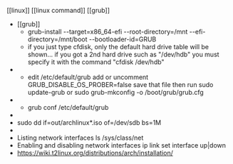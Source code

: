 [[linux]] [[linux command]] [[grub]]
- [[grub]]
	- grub-install --target=x86_64-efi --root-directory=/mnt --efi-directory=/mnt/boot --bootloader-id=GRUB
	- if you just type cfdisk, only the default hard drive table will be shown...
	  if you got a 2nd hard drive such as "/dev/hdb" you must specify it with the command
	  "cfdisk /dev/hdb"
-
	- edit /etc/default/grub add or uncomment GRUB_DISABLE_OS_PROBER=false save that file then run sudo update-grub or sudo grub-mkconfig -o /boot/grub/grub.cfg
-
	- grub conf
	  /etc/default/grub
-
- sudo dd if=out/archlinux*.iso of=/dev/sdb bs=1M
-
- Listing network interfaces
  ls /sys/class/net
- Enabling and disabling network interfaces
  ip link set interface up|down
- https://wiki.t2linux.org/distributions/arch/installation/